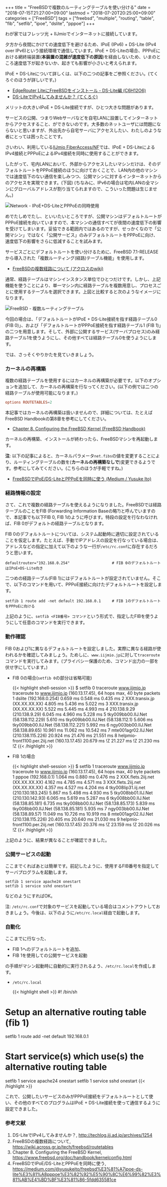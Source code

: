 +++
title = "FreeBSDで複数のルーティングテーブルを使い分ける"
date = "2018-07-15T21:27:00+09:00"
lastmod = "2018-07-20T20:25:00+09:00"
categories = ["FreeBSD"]
tags = ["freebsd", "multiple", "routing", "table", "fib", "setfib", "ipoe", "dslite", "pppoe"]
+++

わが家ではフレッツ光 + IIJmioでインターネットに接続しています。

夕方から夜間にかけての速度低下を避けるため、IPoE (IPv6) + DS-Lite (IPv4 over IPv6)という接続環境で通信しています。IPoE + DS-Liteの場合、PPPoEにおける網終端装置(**本装置の混雑が速度低下の原因**)を経由しないため、いまのところ速度低下が起きないか、起きても影響が小さいと考えられます。

IPoE + DS-Liteについて詳しくは、以下の二つの記事をご参照ください。(てくろぐのほうが詳しいです。)

- [EdgeRouter LiteにFreeBSDをインストール - DS-Lite編 (C6H12O6)](/post/freebsd-edgerouter-lite-dslite/)
- [DS-LiteでIPv4してみませんか？ (てくろぐ)](http://techlog.iij.ad.jp/archives/1254)

メリットの大きいIPoE + DS-Lite接続ですが、ひとつ大きな問題があります。

サービスの公開、つまりWebサーバなどを自宅LANに設置してインターネットからアクセスすること、ができないのです。大多数のネットユーザには問題にならないと思いますが、外出先から自宅サーバにアクセスしたい、わたしのような者にとっては困ったことです。

さいわい、利用している[IIJmio FiberAccess/NF](https://www.iijmio.jp/guide/outline/nbd/)では、IPoE + DS-LiteによるIPv4接続とPPPoEによるIPv4接続を同時に使用することができます。

したがって、宅内LANにおいて、外部からアクセスしたいマシンだけは、そのデフォルトルートをPPPoE接続のほうに向けておくことで、LAN内の他のマシンでは速度低下のない通信を楽しみつつ、公開マシンに対するインターネットからのアクセスを実現できます。(下図) (ちなみに、IPv6の場合は宅内LANの全マシンにグローバルアドレスが割り当てられますので、こういった問題は生じません。)

![Network - IPoE+DS-LiteとPPPoEの同時使用](/img/freebsd/freebsd-pppoe-dslite.png)

めでたしめでたし、といいたいところですが、公開マシンはデフォルトルートがPPPoE接続を向いていますので、本マシンの通信すべてが夜間の速度低下の影響を受けてしまいます。妥協できる範囲内ではあるのですが、せっかくなので「公開マシン」ではなく「公開サービス」のみデフォルトルートをPPPoEに向け、速度低下の影響をさらに低減することを試みます。

サービスごとにデフォルトルートを使い分けるために、FreeBSD 7.1-RELEASEから導入された「複数ルーティング(経路)テーブル機能」を使用します。

- [FreeBSDの複数経路について (アクロスのwiki)](https://wiki.across.gr.jp/tech/freebsd/routetables)

通常、経路テーブルはマシンインスタンス単位でひとつだけです。しかし、上記機能を使うことにより、単一マシン内に経路テーブルを複数用意し、プロセスごとに使用するテーブルを選択できます。上図と比較すると次のようなイメージになります。

![FreeBSD - 複数ルーティングテーブル](/img/freebsd/freebsd-multiple-fibs.png)

今回の場合は、「デフォルトルートがIPoE + DS-Lite接続を指す経路テーブル0 (FIB 0)」、および「デフォルトルートがPPPoE接続を指す経路テーブル1 (FIB 1)」の二つを用意します。そして、外部に公開するサービス(サーバプロセス)のみ経路テーブル1を使うようにし、その他すべては経路テーブル0を使うようにします。

では、さっそくやりかたを見ていきましょう。

### カーネルの再構築
複数の経路テーブルを使用するにはカーネルの再構築が必要です。以下のオプションを追加して、カーネルの再構築を行なってください。(以下の例では二つの経路テーブルが使用可能になります。)

``` conf
options ROUTETABLES=2
```

本記事ではカーネルの再構築は扱いませんので、詳細については、たとえばFreeBSD Handbookの第8章を参考にしてください。

- [Chapter 8. Configuring the FreeBSD Kernel (FreeBSD Handbook)](https://www.freebsd.org/doc/handbook/kernelconfig.html)

カーネルの再構築、インストールが終わったら、FreeBSDマシンを再起動します。

**注**: 以下の記事によると、カーネルパラメータ`net.fibs`の値を変更することにより、ルーティングテーブルの数を(**カーネルの再構築なしで**)変更できるようです。参考にしてみてください。(こちらのほうが手軽ですね。)

- [FreeBSDでIPoE/DS-LiteとPPPoEを同時に使う (Medium / Yusuke Ito)](https://medium.com/@yusukeito/freebsd%E3%81%A7ipoe-ds-lite%E3%81%A8pppoe%E3%82%92%E5%90%8C%E6%99%82%E3%81%AB%E4%BD%BF%E3%81%86-5fdd635581ce)

### 経路情報の設定
さて、これで複数の経路テーブルを使えるようになりました。FreeBSDでは経路テーブルのことをFIB (Forwarding Information Baseの略?)と呼んでいますので、本記事でも以下FIB 0, FIB 1のように呼びます。特段の設定を行なわなければ、FIB 0がデフォルトの経路テーブルとなります。

FIB 0のデフォルトルートについては、システム起動時に適切に設定されていることを仮定します。たとえば、手動でIPアドレスの設定を行なっている場合は、アドレスなどの指定に加えて以下のような一行が`/etc/rc.conf`に存在するだろうと思います。

``` shell
defaultrouter="192.168.0.254"                   # FIB 0のデフォルトルートはIPoE+DS-Lite向き
```

二つめの経路テーブル(FIB 1)にはデフォルトルートが設定されていません。そこで、以下のコマンドを用いて、PPPoE接続に向けたデフォルトルートを設定します。

``` shell
setfib 1 route add -net default 192.168.0.1     # FIB 1のデフォルトルートをPPPoEに向ける
```

上記のように、`setfib <FIB番号> コマンド`という形式で、指定したFIBを使うようにして任意のコマンドを実行できます。

### 動作確認
FIB 0および1に異なるデフォルトルートを設定しました。実際に異なる経路が使われるかを確認してみましょう。ためしに、`www.iijmio.jp`に対して`traceroute`コマンドを実行してみます。(プライバシー保護のため、コマンド出力の一部を伏せ字にしています。)

- FIB 0の場合(`setfib 0`の部分は省略可能)

    {{< highlight shell-session >}}
$ setfib 0 traceroute www.iijmio.jp
traceroute to www.iijmio.jp (160.13.17.45), 64 hops max, 40 byte packets
 1  dslite (192.168.0.254)  0.659 ms  0.548 ms  0.435 ms
 2  XXX.transix.jp (XX.XX.XX.XX)  4.805 ms  5.436 ms  5.022 ms
 3  XXX.transix.jp (XX.XX.XX.XX)  5.522 ms  5.445 ms  4.993 ms
 4  210.138.9.29 (210.138.9.29)  6.045 ms  4.960 ms  5.228 ms
 5  tky009bb00.IIJ.Net (58.138.112.229)  5.610 ms
    tky009bb00.IIJ.Net (58.138.112.1)  5.606 ms
    tky009bb00.IIJ.Net (58.138.112.221)  5.992 ms
 6  ngy003bb00.IIJ.Net (58.138.89.65)  10.961 ms  11.062 ms  10.542 ms
 7  mte001agr02.IIJ.Net (210.138.115.226)  20.924 ms  21.476 ms  21.551 ms
 8  helpmio-front1100.per.2iij.net (160.13.17.45)  20.679 ms !Z  21.227 ms !Z  21.230 ms !Z
{{< /highlight >}}

- FIB 1の場合

    {{< highlight shell-session >}}
$ setfib 1 traceroute www.iijmio.jp
traceroute to www.iijmio.jp (160.13.17.45), 64 hops max, 40 byte packets
 1  pppoe (192.168.0.1)  1.064 ms  0.880 ms  0.476 ms
 2  XXX.flets.2iij.net (XX.XX.XX.XX)  4.162 ms  4.785 ms  4.571 ms
 3  XXX.flets.2iij.net (XX.XX.XX.XX)  4.357 ms  4.527 ms  4.204 ms
 4  tky008lip31.iij.net (210.130.183.245)  5.867 ms  5.498 ms  4.930 ms
 5  tky008bb01.IIJ.Net (210.130.142.93)  6.065 ms  5.619 ms  5.287 ms
 6  tky008bb00.IIJ.Net (58.138.85.181)  6.735 ms
    tky008bb00.IIJ.Net (58.138.85.173)  5.839 ms
    tky008bb00.IIJ.Net (58.138.85.181)  5.935 ms
 7  ngy003bb00.IIJ.Net (58.138.89.57)  11.049 ms  10.726 ms  10.919 ms
 8  mte001agr02.IIJ.Net (210.138.115.226)  20.405 ms  20.640 ms  21.030 ms
 9  helpmio-front1100.per.2iij.net (160.13.17.45)  20.376 ms !Z  23.159 ms !Z  20.026 ms !Z
{{< /highlight >}}

上記のように、結果が異なることが確認できました。

### 公開サービスの起動
ここまでくればあとは簡単です。前記したように、使用するFIB番号を指定してサーバプログラムを起動します。

``` shell
setfib 1 service apache24 onestart
setfib 1 service sshd onestart
```

などのようにすればOK。

注: `/etc/rc.conf`で対象のサービスを起動している場合はコメントアウトしておきましょう。今後は、以下のように`/etc/rc.local`経由で起動します。

### 自動化
ここまでに行なった、

- FIB 1へのデフォルトルートを追加、
- FIB 1を使用しての公開サービスを起動

の手順がマシン起動時に自動的に実行されるよう、`/etc/rc.local`を作成します。

- `/etc/rc.local`

    {{< highlight shell >}}
#! /bin/sh
# Setup an alternative routing table (fib 1)
setfib 1 route add -net default 192.168.0.1
# Start service(s) which use(s) the alternative routing table
setfib 1 service apache24 onestart
setfib 1 service sshd onestart
{{< /highlight >}}

これで、公開したいサービスのみがPPPoE接続をデフォルトルートとして使い、その他のすべてのプログラムはIPoE + DS-Lite接続を使って通信するように設定できました。

### 参考文献
1. DS-LiteでIPv4してみませんか？, http://techlog.iij.ad.jp/archives/1254
1. FreeBSDの複数経路について, https://wiki.across.gr.jp/tech/freebsd/routetables
1. Chapter 8. Configuring the FreeBSD Kernel, https://www.freebsd.org/doc/handbook/kernelconfig.html
1. FreeBSDでIPoE/DS-LiteとPPPoEを同時に使う, https://medium.com/@yusukeito/freebsd%E3%81%A7ipoe-ds-lite%E3%81%A8pppoe%E3%82%92%E5%90%8C%E6%99%82%E3%81%AB%E4%BD%BF%E3%81%86-5fdd635581ce
